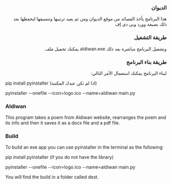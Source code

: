 <h3 align="right">الديوان</h3>
<p align="right">هذا البرنامج يأخذ القصائد من موقع الديوان ومن ثم يعيد ترتيبها وتنسيقها ليحفظها بعد ذلك بصيغة وورد وبي دي إف</p>

<h3 align="right">طريقة التشغيل</h3>
<p align="right">يمكنك تحميل ملف aldiwan.exe وتشغيل البرنامج مباشرة بعد ذلك</p>

<h3 align="right">طريقة بناء البرنامج</h3>
<p align="right">:لبناء البرنامج يمكنك استعمال الأمر التالي

pip install pyinstaller (اذا لم تكن عندك المكتبة)

pyinstaller --onefile --icon=logo.ico --name=aldiwan main.py


### Aldiwan
This program takes a poem from Aldiwan website, rearranges the poem and its info and then it saves it as a docx file and a pdf file.
### Build
To build an exe app you can use pyinstaller in the terminal as the following: 

pip install pyinstaller (if you do not have the library)

pyinstaller --onefile --icon=logo.ico --name=aldiwan main.py

You will find the build in a folder called dest.
